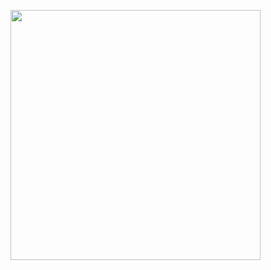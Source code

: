 <img src="https://images.youxam.one/file/7cbd47ea284085eb79d46.png" style="margin:auto; width: 400px; height: 400px;"></img>